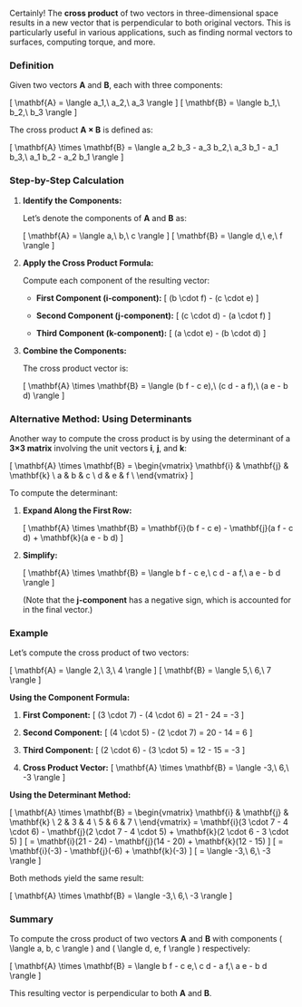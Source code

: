 Certainly! The **cross product** of two vectors in three-dimensional space results in a new vector that is perpendicular to both original vectors. This is particularly useful in various applications, such as finding normal vectors to surfaces, computing torque, and more.

### **Definition**

Given two vectors **A** and **B**, each with three components:

\[
\mathbf{A} = \langle a_1,\ a_2,\ a_3 \rangle
\]
\[
\mathbf{B} = \langle b_1,\ b_2,\ b_3 \rangle
\]

The cross product **A × B** is defined as:

\[
\mathbf{A} \times \mathbf{B} = \langle a_2 b_3 - a_3 b_2,\ a_3 b_1 - a_1 b_3,\ a_1 b_2 - a_2 b_1 \rangle
\]

### **Step-by-Step Calculation**

1. **Identify the Components:**

   Let’s denote the components of **A** and **B** as:

   \[
   \mathbf{A} = \langle a,\ b,\ c \rangle
   \]
   \[
   \mathbf{B} = \langle d,\ e,\ f \rangle
   \]

2. **Apply the Cross Product Formula:**

   Compute each component of the resulting vector:

   - **First Component (i-component):**
     \[
     (b \cdot f) - (c \cdot e)
     \]
   
   - **Second Component (j-component):**
     \[
     (c \cdot d) - (a \cdot f)
     \]
   
   - **Third Component (k-component):**
     \[
     (a \cdot e) - (b \cdot d)
     \]

3. **Combine the Components:**

   The cross product vector is:

   \[
   \mathbf{A} \times \mathbf{B} = \langle (b f - c e),\ (c d - a f),\ (a e - b d) \rangle
   \]

### **Alternative Method: Using Determinants**

Another way to compute the cross product is by using the determinant of a **3×3 matrix** involving the unit vectors **i**, **j**, and **k**:

\[
\mathbf{A} \times \mathbf{B} = 
\begin{vmatrix}
\mathbf{i} & \mathbf{j} & \mathbf{k} \\
a & b & c \\
d & e & f \\
\end{vmatrix}
\]

To compute the determinant:

1. **Expand Along the First Row:**

   \[
   \mathbf{A} \times \mathbf{B} = \mathbf{i}(b f - c e) - \mathbf{j}(a f - c d) + \mathbf{k}(a e - b d)
   \]

2. **Simplify:**

   \[
   \mathbf{A} \times \mathbf{B} = \langle b f - c e,\ c d - a f,\ a e - b d \rangle
   \]

   (Note that the **j-component** has a negative sign, which is accounted for in the final vector.)

### **Example**

Let’s compute the cross product of two vectors:

\[
\mathbf{A} = \langle 2,\ 3,\ 4 \rangle
\]
\[
\mathbf{B} = \langle 5,\ 6,\ 7 \rangle
\]

**Using the Component Formula:**

1. **First Component:**
   \[
   (3 \cdot 7) - (4 \cdot 6) = 21 - 24 = -3
   \]

2. **Second Component:**
   \[
   (4 \cdot 5) - (2 \cdot 7) = 20 - 14 = 6
   \]

3. **Third Component:**
   \[
   (2 \cdot 6) - (3 \cdot 5) = 12 - 15 = -3
   \]

4. **Cross Product Vector:**
   \[
   \mathbf{A} \times \mathbf{B} = \langle -3,\ 6,\ -3 \rangle
   \]

**Using the Determinant Method:**

\[
\mathbf{A} \times \mathbf{B} = 
\begin{vmatrix}
\mathbf{i} & \mathbf{j} & \mathbf{k} \\
2 & 3 & 4 \\
5 & 6 & 7 \\
\end{vmatrix}
= \mathbf{i}(3 \cdot 7 - 4 \cdot 6) - \mathbf{j}(2 \cdot 7 - 4 \cdot 5) + \mathbf{k}(2 \cdot 6 - 3 \cdot 5)
\]
\[
= \mathbf{i}(21 - 24) - \mathbf{j}(14 - 20) + \mathbf{k}(12 - 15)
\]
\[
= \mathbf{i}(-3) - \mathbf{j}(-6) + \mathbf{k}(-3)
\]
\[
= \langle -3,\ 6,\ -3 \rangle
\]

Both methods yield the same result:

\[
\mathbf{A} \times \mathbf{B} = \langle -3,\ 6,\ -3 \rangle
\]

### **Summary**

To compute the cross product of two vectors **A** and **B** with components \( \langle a, b, c \rangle \) and \( \langle d, e, f \rangle \) respectively:

\[
\mathbf{A} \times \mathbf{B} = \langle b f - c e,\ c d - a f,\ a e - b d \rangle
\]

This resulting vector is perpendicular to both **A** and **B**.
